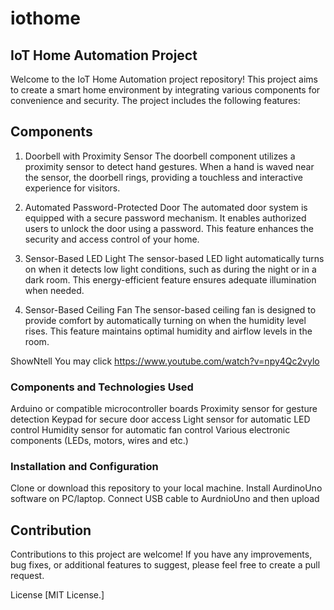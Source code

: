 # iothome
## IoT Home Automation Project
Welcome to the IoT Home Automation project repository! This project aims to create a smart home environment by integrating various components for convenience and security. The project includes the following features:

## Components
1. Doorbell with Proximity Sensor
The doorbell component utilizes a proximity sensor to detect hand gestures. When a hand is waved near the sensor, the doorbell rings, providing a touchless and interactive experience for visitors.

2. Automated Password-Protected Door
The automated door system is equipped with a secure password mechanism. It enables authorized users to unlock the door using a password. This feature enhances the security and access control of your home.

3. Sensor-Based LED Light
The sensor-based LED light automatically turns on when it detects low light conditions, such as during the night or in a dark room. This energy-efficient feature ensures adequate illumination when needed.

4. Sensor-Based Ceiling Fan
The sensor-based ceiling fan is designed to provide comfort by automatically turning on when the humidity level rises. This feature maintains optimal humidity and airflow levels in the room.

ShowNtell
You may click https://www.youtube.com/watch?v=npy4Qc2vylo 

### Components and Technologies Used
  Arduino or compatible microcontroller boards
  Proximity sensor for gesture detection
  Keypad for secure door access
  Light sensor for automatic LED control
  Humidity sensor for automatic fan control
  Various electronic components (LEDs, motors, wires and etc.)

### Installation and Configuration
  Clone or download this repository to your local machine.
  Install AurdinoUno software on PC/laptop.
  Connect USB cable to AurdnioUno and then upload

## Contribution
Contributions to this project are welcome! If you have any improvements, bug fixes, or additional features to suggest, please feel free to create a pull request.

License
[MIT License.]
